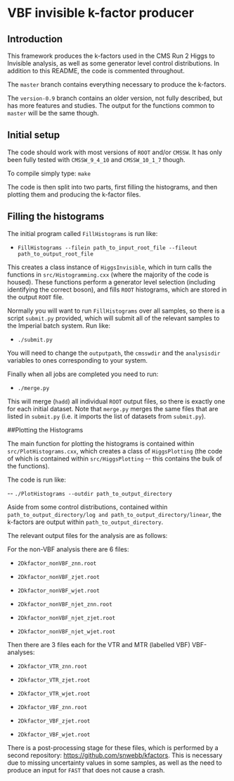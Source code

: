 # VBF invisible k-factor producer

## Introduction

This framework produces the k-factors used in the CMS Run 2 Higgs to Invisible analysis, as well as some generator level control distributions.
In addition to this README, the code is commented throughout.

The `master` branch contains everything necessary to produce the k-factors.

The `version-0.9` branch contains an older version, not fully described, but has more features and studies.
The output for the functions common to `master` will be the same though.

## Initial setup

The code should work with most versions of `ROOT` and/or `CMSSW`. It has only been fully tested with `CMSSW_9_4_10` and `CMSSW_10_1_7` though.

To compile simply type: `make`

The code is then split into two parts, first filling the histograms, and then plotting them and producing the k-factor files.

## Filling the histograms

The initial program called `FillHistograms` is run like:

-  `FillHistograms --filein path_to_input_root_file --fileout path_to_output_root_file`

This creates a class instance of `HiggsInvisible`, which in turn calls the functions in `src/Histogramming.cxx` (where the majority of the code is housed).
These functions perform a generator level selection (including identifying the correct boson), and fills `ROOT` histograms, which are stored in the output `ROOT` file.

Normally you will want to run `FillHistograms` over all samples, so there is a script `submit.py` provided, which will submit all of the relevant samples to the Imperial batch system. Run like:

-  `./submit.py`

You will need to change the `outputpath`, the `cmsswdir` and the `analysisdir` variables to ones corresponding to your system.

Finally when all jobs are completed you need to run:

-  `./merge.py`

This will merge (`hadd`) all individual `ROOT` output files, so there is exactly one for each initial dataset. Note that `merge.py` merges the same files that are listed in `submit.py` (i.e. it imports the list of datasets from `submit.py`).

##Plotting the Histograms

The main function for plotting the histograms is contained within `src/PlotHistograms.cxx`, which creates a class of `HiggsPlotting` (the code of which is contained within `src/HiggsPlotting` -- this contains the bulk of the functions).

The code is run like:

-- `./PlotHistograms --outdir path_to_output_directory`

Aside from some control distributions, contained within `path_to_output_directory/log and path_to_output_directory/linear`, the k-factors are output within `path_to_output_directory`.

The relevant output files for the analysis are as follows:

For the non-VBF analysis there are 6 files:
-  `2Dkfactor_nonVBF_znn.root`
-  `2Dkfactor_nonVBF_zjet.root`
-  `2Dkfactor_nonVBF_wjet.root`

-  `2Dkfactor_nonVBF_njet_znn.root`
-  `2Dkfactor_nonVBF_njet_zjet.root`
-  `2Dkfactor_nonVBF_njet_wjet.root`

Then there are 3 files each for the VTR and MTR (labelled VBF) VBF-analyses:
-  `2Dkfactor_VTR_znn.root`
-  `2Dkfactor_VTR_zjet.root`
-  `2Dkfactor_VTR_wjet.root`

-  `2Dkfactor_VBF_znn.root`
-  `2Dkfactor_VBF_zjet.root`
-  `2Dkfactor_VBF_wjet.root`

There is a post-processing stage for these files, which is performed by a second repository: https://github.com/snwebb/kfactors.
This is necessary due to missing uncertainty values in some samples, as well as the need to produce an input for `FAST` that does not cause a crash.
